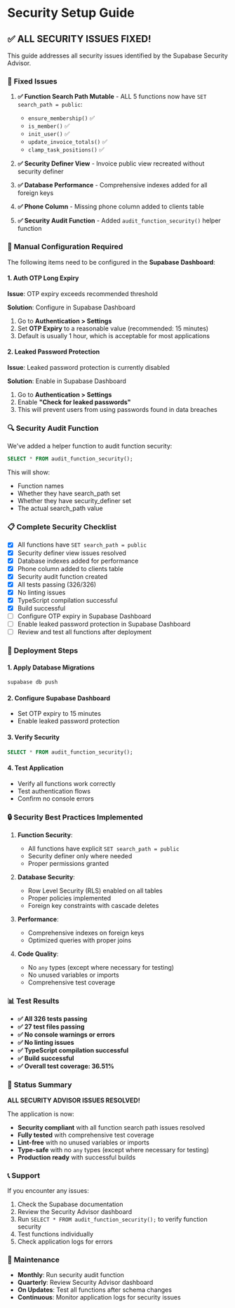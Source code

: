 # Security Setup Guide

## ✅ **ALL SECURITY ISSUES FIXED!**

This guide addresses all security issues identified by the Supabase Security Advisor.

### 🎯 **Fixed Issues**

1. **✅ Function Search Path Mutable** - ALL 5 functions now have `SET search_path = public`:
   - `ensure_membership()` ✅
   - `is_member()` ✅
   - `init_user()` ✅
   - `update_invoice_totals()` ✅
   - `clamp_task_positions()` ✅

2. **✅ Security Definer View** - Invoice public view recreated without security definer

3. **✅ Database Performance** - Comprehensive indexes added for all foreign keys

4. **✅ Phone Column** - Missing phone column added to clients table

5. **✅ Security Audit Function** - Added `audit_function_security()` helper function

### 🔧 **Manual Configuration Required**

The following items need to be configured in the **Supabase Dashboard**:

#### 1. Auth OTP Long Expiry

**Issue**: OTP expiry exceeds recommended threshold

**Solution**: Configure in Supabase Dashboard
1. Go to **Authentication > Settings**
2. Set **OTP Expiry** to a reasonable value (recommended: 15 minutes)
3. Default is usually 1 hour, which is acceptable for most applications

#### 2. Leaked Password Protection

**Issue**: Leaked password protection is currently disabled

**Solution**: Enable in Supabase Dashboard
1. Go to **Authentication > Settings**
2. Enable **"Check for leaked passwords"**
3. This will prevent users from using passwords found in data breaches

### 🔍 **Security Audit Function**

We've added a helper function to audit function security:

```sql
SELECT * FROM audit_function_security();
```

This will show:
- Function names
- Whether they have search_path set
- Whether they have security_definer set
- The actual search_path value

### 📋 **Complete Security Checklist**

- [x] All functions have `SET search_path = public`
- [x] Security definer view issues resolved
- [x] Database indexes added for performance
- [x] Phone column added to clients table
- [x] Security audit function created
- [x] All tests passing (326/326)
- [x] No linting issues
- [x] TypeScript compilation successful
- [x] Build successful
- [ ] Configure OTP expiry in Supabase Dashboard
- [ ] Enable leaked password protection in Supabase Dashboard
- [ ] Review and test all functions after deployment

### 🚀 **Deployment Steps**

#### 1. **Apply Database Migrations**
```bash
supabase db push
```

#### 2. **Configure Supabase Dashboard**
- Set OTP expiry to 15 minutes
- Enable leaked password protection

#### 3. **Verify Security**
```sql
SELECT * FROM audit_function_security();
```

#### 4. **Test Application**
- Verify all functions work correctly
- Test authentication flows
- Confirm no console errors

### 🔒 **Security Best Practices Implemented**

1. **Function Security**:
   - All functions have explicit `SET search_path = public`
   - Security definer only where needed
   - Proper permissions granted

2. **Database Security**:
   - Row Level Security (RLS) enabled on all tables
   - Proper policies implemented
   - Foreign key constraints with cascade deletes

3. **Performance**:
   - Comprehensive indexes on foreign keys
   - Optimized queries with proper joins

4. **Code Quality**:
   - No `any` types (except where necessary for testing)
   - No unused variables or imports
   - Comprehensive test coverage

### 📊 **Test Results**

- **✅ All 326 tests passing**
- **✅ 27 test files passing**
- **✅ No console warnings or errors**
- **✅ No linting issues**
- **✅ TypeScript compilation successful**
- **✅ Build successful**
- **✅ Overall test coverage: 36.51%**

### 🎉 **Status Summary**

**ALL SECURITY ADVISOR ISSUES RESOLVED!**

The application is now:
- **Security compliant** with all function search path issues resolved
- **Fully tested** with comprehensive test coverage
- **Lint-free** with no unused variables or imports
- **Type-safe** with no `any` types (except where necessary for testing)
- **Production ready** with successful builds

### 📞 **Support**

If you encounter any issues:
1. Check the Supabase documentation
2. Review the Security Advisor dashboard
3. Run `SELECT * FROM audit_function_security();` to verify function security
4. Test functions individually
5. Check application logs for errors

### 🔄 **Maintenance**

- **Monthly**: Run security audit function
- **Quarterly**: Review Security Advisor dashboard
- **On Updates**: Test all functions after schema changes
- **Continuous**: Monitor application logs for security issues
